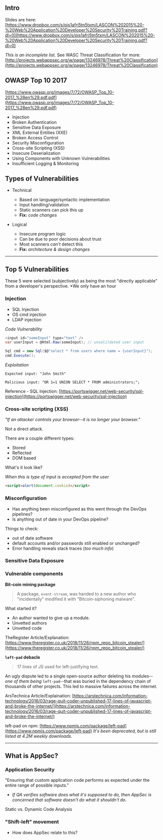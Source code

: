 ## Intro

Slides are here: [https://www.dropbox.com/s/pis1afrj5tn5txm/LASCON%202015%20-%20Web%20Application%20Developer%20Security%20Training.pdf?dl=0](https://www.dropbox.com/s/pis1afrj5tn5txm/LASCON%202015%20-%20Web%20Application%20Developer%20Security%20Training.pdf?dl=0)

*This is an incomplete list.* See WASC Threat Classification for more:
[http://projects.webappsec.org/w/page/13246978/Threat%20Classification](http://projects.webappsec.org/w/page/13246978/Threat%20Classification)

## OWASP Top 10 2017

[https://www.owasp.org/images/7/72/OWASP_Top_10-2017_%28en%29.pdf.pdf](https://www.owasp.org/images/7/72/OWASP_Top_10-2017_%28en%29.pdf.pdf)

- Injection
- Broken Authentication
- Sensitive Data Exposure
- XML External Entities (XXE)
- Broken Access Control
- Security Misconfiguration
- Cross-site Scripting (XSS)
- Insecure Deserialization
- Using Components with Unknown Vulnerabilities
- Insufficient Logging & Monitoring

## Types of Vulnerabilities

- Technical
    - Based on language/syntactic implementation
    - Input handling/validation
    - Static scanners can pick this up
    - **Fix:** *code changes*

- Logical
  - Insecure program logic
  - Can be due to poor decisions about trust
  - Most scanners *can't* detect this
  - **Fix:** *architecture & design changes*

<hr />

## Top 5 Vulnerabilities

These 5 were selected (subjectively) as being the most "directly applicable" from 
a developer's perspective. *We only have an hour

### Injection
  - SQL Injection
  - OS cmd injection
  - LDAP injection

*Code Vulnerability*

```csharp
<input id="someInput" type="text" />
var userInput = @Html.Raw(someInput); // unvalildated user input

Sql cmd = new Sql($@"select * from users where name = {userInput}");
cmd.Execute();
```

*Exploitation*

```
Expected input: "John Smith"

Malicious input: "OR 1=1 UNION SELECT * FROM administrators;";
```

Reference - SQL Injection: [https://portswigger.net/web-security/sql-injection](https://portswigger.net/web-security/sql-injection)

### Cross-site scripting (XSS)

*"If an attacker controls your browser--it is no longer your browser."*

Not a direct attack.

There are a couple different types:

- Stored
- Reflected
- DOM based

What's it look like?

*When this is type of input is accepted from the user*

```html
<script>alert(document.cookie)</script>
```

### Misconfiguration

- Has anything been misconfigured as this went through the DevOps pipelines?
- Is anything out of date in your DevOps pipeline?

Things to check:

- out of date software
- default accounts and/or passwords still enabled or unchanged?
- Error handling reveals stack traces (*too much info*)

### Sensitive Data Exposure



### Vulnerable components

**Bit-coin mining package**

> A package, `event-stream`, was handed to a new author who "incidentally" modified it with "Bitcoin-siphoning malware".

What started it? 

- An author wanted to give up a module.
- Unvetted authors
- Unvetted code

TheRegister Article/Explanation: [https://www.theregister.co.uk/2018/11/26/npm_repo_bitcoin_stealer/](https://www.theregister.co.uk/2018/11/26/npm_repo_bitcoin_stealer/)

**`left-pad` debacle**

> 17 lines of JS used for left-justifying text.

An ugly dispute led to a single open-source author deleting his modules--*one of them being* `left-pad`--that was buried in
the dependency chain of thousands of other projects. This led to massive failures across the internet.

ArsTechnica Article/Explaination: [https://arstechnica.com/information-technology/2016/03/rage-quit-coder-unpublished-17-lines-of-javascript-and-broke-the-internet/](https://arstechnica.com/information-technology/2016/03/rage-quit-coder-unpublished-17-lines-of-javascript-and-broke-the-internet/)

left-pad on npm: [https://www.npmjs.com/package/left-pad](https://www.npmjs.com/package/left-pad) *It's been deprecated, but is still listed at 4.2M weekly downloads.*

<hr />

## What is AppSec?

### Application Security

"Ensuring that custom application code performs as expected under the entire range of possible inputs."

- *If QA verifies software does what it's supposed to do, then AppSec is concerned that software doesn't do what it shouldn't do.* 


Static vs. Dynamic Code Analysis

### "Shift-left" movement

- How does AppSec relate to this?


